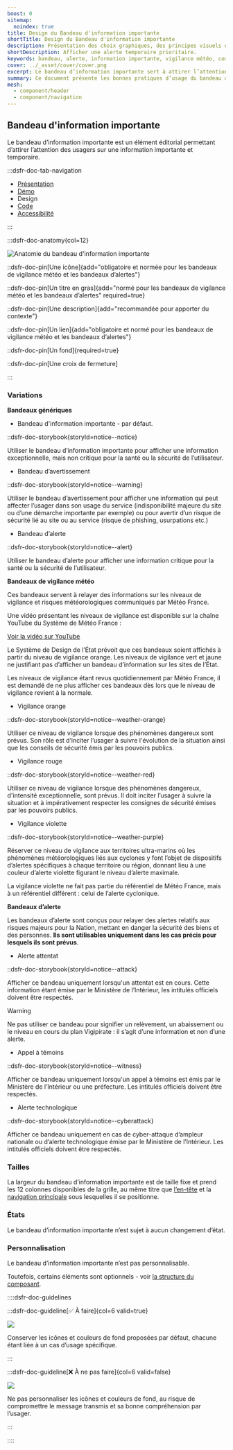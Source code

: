```yaml
---
boost: 0
sitemap:
  noindex: true
title: Design du Bandeau d'information importante
shortTitle: Design du Bandeau d'information importante
description: Présentation des choix graphiques, des principes visuels et des variantes disponibles du composant Bandeau d'information importante.
shortDescription: Afficher une alerte temporaire prioritaire.
keywords: bandeau, alerte, information importante, vigilance météo, composant éditorial, interface, UX, design system, accessibilité, urgence
cover: ../_asset/cover/cover.png
excerpt: Le bandeau d’information importante sert à attirer l’attention sur une information temporaire prioritaire comme une alerte météo. Il s’affiche sous la navigation principale sur l’ensemble des pages.
summary: Ce document présente les bonnes pratiques d’usage du bandeau d’information importante. Il décrit son rôle dans la diffusion d’informations urgentes ou prioritaires, précise les cas d’usage recommandés, notamment pour les alertes météo, et définit les règles de positionnement et de rédaction. Il insiste sur la nécessité de limiter son usage à des cas exceptionnels pour préserver son efficacité. Ce guide s’adresse aux équipes éditoriales et techniques souhaitant alerter efficacement les usagers dans un cadre cohérent et accessible.
mesh:
  - component/header
  - component/navigation
---
```


## Bandeau d'information importante

Le bandeau d’information importante est un élément éditorial permettant d’attirer l’attention des usagers sur une information importante et temporaire.

:::dsfr-doc-tab-navigation

- [Présentation](../index.md)
- [Démo](../demo/index.md)
- Design
- [Code](../code/index.md)
- [Accessibilité](../accessibility/index.md)

:::

:::dsfr-doc-anatomy{col=12}

![Anatomie du bandeau d'information importante](../_asset/anatomy/anatomy-1.png)

::dsfr-doc-pin[Une icône]{add="obligatoire et normée pour les bandeaux de vigilance météo et les bandeaux d’alertes"}

::dsfr-doc-pin[Un titre en gras]{add="normé pour les bandeaux de vigilance météo et les bandeaux d’alertes" required=true}

::dsfr-doc-pin[Une description]{add="recommandée pour apporter du contexte"}

::dsfr-doc-pin[Un lien]{add="obligatoire et normé pour les bandeaux de vigilance météo et les bandeaux d’alertes"}

::dsfr-doc-pin[Un fond]{required=true}

::dsfr-doc-pin[Une croix de fermeture]

:::

### Variations

**Bandeaux génériques**

- Bandeau d'information importante - par défaut.

::dsfr-doc-storybook{storyId=notice--notice}

Utiliser le bandeau d’information importante pour afficher une information exceptionnelle, mais non critique pour la santé ou la sécurité de l’utilisateur.

- Bandeau d’avertissement

::dsfr-doc-storybook{storyId=notice--warning}

Utiliser le bandeau d’avertissement pour afficher une information qui peut affecter l’usager dans son usage du service (indisponibilité majeure du site ou d’une démarche importante par exemple) ou pour avertir d’un risque de sécurité lié au site ou au service (risque de phishing, usurpations etc.)

- Bandeau d’alerte

::dsfr-doc-storybook{storyId=notice--alert}

Utiliser le bandeau d’alerte pour afficher une information critique pour la santé ou la sécurité de l’utilisateur.

**Bandeaux de vigilance météo**

Ces bandeaux servent à relayer des informations sur les niveaux de vigilance et risques météorologiques communiqués par Météo France.

Une vidéo présentant les niveaux de vigilance est disponible sur la chaîne YouTube du Système de Météo France :

[Voir la vidéo sur YouTube](https://www.youtube.com/watch?v=pT98qCs58h4)

Le Système de Design de l’État prévoit que ces bandeaux soient affichés à partir du niveau de vigilance orange. Les niveaux de vigilance vert et jaune ne justifiant pas d’afficher un bandeau d’information sur les sites de l’État.

Les niveaux de vigilance étant revus quotidiennement par Météo France, il est demandé de ne plus afficher ces bandeaux dès lors que le niveau de vigilance revient à la normale.

- Vigilance orange

::dsfr-doc-storybook{storyId=notice--weather-orange}

Utiliser ce niveau de vigilance lorsque des phénomènes dangereux sont prévus. Son rôle est d’inciter l’usager à suivre l'évolution de la situation ainsi que les conseils de sécurité émis par les pouvoirs publics.

- Vigilance rouge

::dsfr-doc-storybook{storyId=notice--weather-red}

Utiliser ce niveau de vigilance lorsque des phénomènes dangereux, d'intensité exceptionnelle, sont prévus. Il doit inciter l’usager à suivre la situation et à impérativement respecter les consignes de sécurité émises par les pouvoirs publics.

- Vigilance violette

::dsfr-doc-storybook{storyId=notice--weather-purple}

Réserver ce niveau de vigilance aux territoires ultra-marins où les phénomènes météorologiques liés aux cyclones y font l’objet de dispositifs d’alertes spécifiques à chaque territoire ou région, donnant lieu à une couleur d’alerte violette figurant le niveau d’alerte maximale.

La vigilance violette ne fait pas partie du référentiel de Météo France, mais à un référentiel différent : celui de l’alerte cyclonique.

**Bandeaux d’alerte**

Les bandeaux d’alerte sont conçus pour relayer des alertes relatifs aux risques majeurs pour la Nation, mettant en danger la sécurité des biens et des personnes. **Ils sont utilisables uniquement dans les cas précis pour lesquels ils sont prévus**.

- Alerte attentat

::dsfr-doc-storybook{storyId=notice--attack}

Afficher ce bandeau uniquement lorsqu'un attentat est en cours. Cette information étant émise par le Ministère de l’Intérieur, les intitulés officiels doivent être respectés.

> [!WARNING]
> Ne pas utiliser ce bandeau pour signifier un relèvement, un abaissement ou le niveau en cours du plan Vigipirate : il s’agit d’une information et non d’une alerte.

- Appel à témoins

::dsfr-doc-storybook{storyId=notice--witness}

Afficher ce bandeau uniquement lorsqu'un appel à témoins est émis par le Ministère de l’Intérieur ou une préfecture. Les intitulés officiels doivent être respectés.

- Alerte technologique

::dsfr-doc-storybook{storyId=notice--cyberattack}

Afficher ce bandeau uniquement en cas de cyber-attaque d’ampleur nationale ou d’alerte technologique émise par le Ministère de l’Intérieur. Les intitulés officiels doivent être respectés.

### Tailles

La largeur du bandeau d’information importante est de taille fixe et prend les 12 colonnes disponibles de la grille, au même titre que [l’en-tête](../../../../header/_part/doc/index.md) et la [navigation principale](../../../../navigation/_part/doc/index.md) sous lesquelles il se positionne.

### États

Le bandeau d’information importante n’est sujet à aucun changement d’état.

### Personnalisation

Le bandeau d’information importante n’est pas personnalisable.

Toutefois, certains éléments sont optionnels - voir [la structure du composant](#bandeau-dinformation-importantee).

::::dsfr-doc-guidelines

:::dsfr-doc-guideline[✅ À faire]{col=6 valid=true}

![](../_asset/custom/do-1.png)

Conserver les icônes et couleurs de fond proposées par défaut, chacune étant liée à un cas d’usage spécifique.

:::

:::dsfr-doc-guideline[❌ À ne pas faire]{col=6 valid=false}

![](../_asset/custom/dont-1.png)

Ne pas personnaliser les icônes et couleurs de fond, au risque de compromettre le message transmis et sa bonne compréhension par l’usager.

:::

::::
